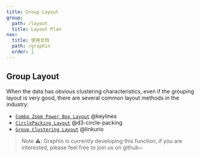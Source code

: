 ```yaml
---
title: Group Layout
group:
  path: /layout
  title: Layout Plan
nav:
  title: 使用文档
  path: /graphin
  order: 1
---
```


## Group Layout

When the data has obvious clustering characteristics, even if the grouping layout is very good, there are several common layout methods in the industry:

- [`Combo Zoom Power Box Layout`](https://cambridge-intelligence.com/graph-visualization-rectangular-combos/) @keylines
- [`CirclePacking Layout`](https://observablehq.com/@d3/zoomable-circle-packing) @d3-circle-packing
- [`Group Clustering Layout`](https://doc.linkurio.us/ogma/latest/examples/visual-grouping.html) @linkurio

> Note ⚠️: Graphin is currently developing this function, if you are interested, please feel free to join us on github~
